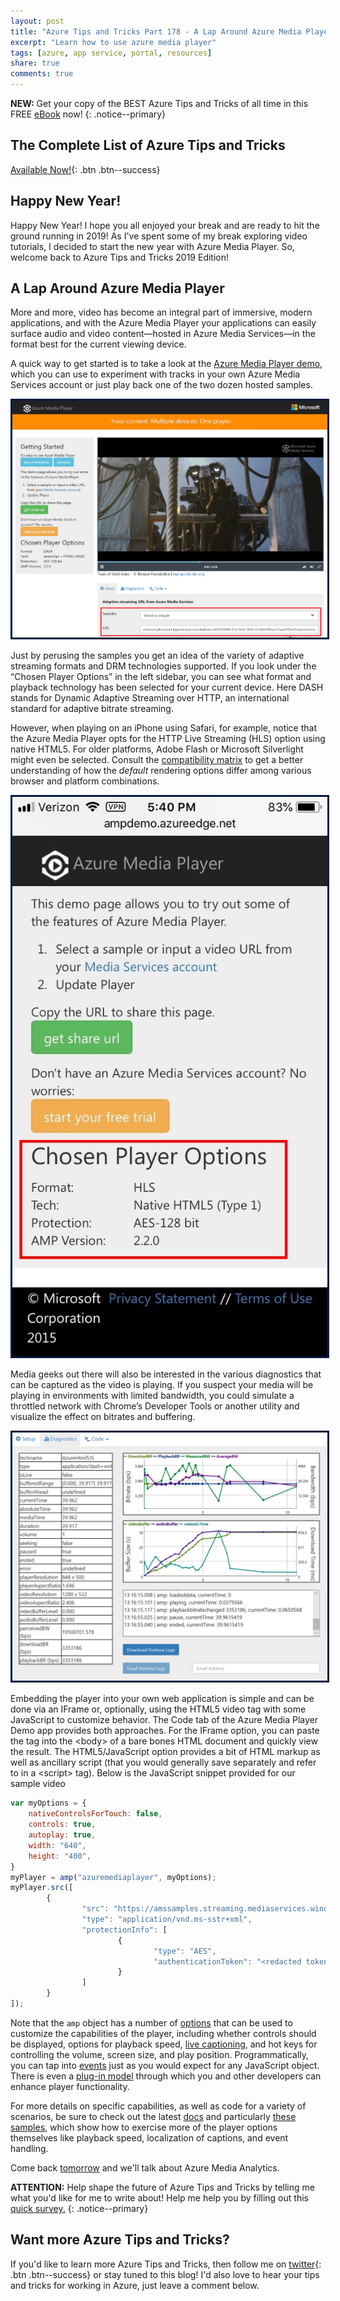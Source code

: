 ```yaml
---
layout: post
title: "Azure Tips and Tricks Part 178 - A Lap Around Azure Media Player"
excerpt: "Learn how to use azure media player"
tags: [azure, app service, portal, resources]
share: true
comments: true
---
```

 
**NEW:** Get your copy of the BEST Azure Tips and Tricks of all time in this FREE [eBook](http://ebook.azuredev.tips) now!
{: .notice--primary}
 
## The Complete List of Azure Tips and Tricks
 
[Available Now!](https://michaelcrump.net/azure-tips-and-tricks-complete-list/){: .btn .btn--success}


## Happy New Year!
 
Happy New Year! I hope you all enjoyed your break and are ready to hit the ground running in 2019! As I've spent some of my break exploring video tutorials, I decided to start the new year with Azure Media Player. So, welcome back to Azure Tips and Tricks 2019 Edition!

## A Lap Around Azure Media Player

More and more, video has become an integral part of immersive, modern applications, and with the Azure Media Player your applications can easily surface audio and video content—hosted in Azure Media Services—in the format best for the current viewing device. 

A quick way to get started is to take a look at the [Azure Media Player demo](https://ampdemo.azureedge.net/azuremediaplayer.html), which you can use to experiment with tracks in your own Azure Media Services account or just play back one of the two dozen hosted samples.

<img style="border:3px solid #021a40" src="/files/amp.png">

Just by perusing the samples you get an idea of the variety of adaptive streaming formats and DRM technologies supported. If you look under the “Chosen Player Options” in the left sidebar, you can see what format and playback technology has been selected for your current device. Here DASH stands for Dynamic Adaptive Streaming over HTTP, an international standard for adaptive bitrate streaming.  

However, when playing on an iPhone using Safari, for example, notice that the Azure Media Player opts for the HTTP Live Streaming (HLS) option using native HTML5. For older platforms, Adobe Flash or Microsoft Silverlight might even be selected. Consult the [compatibility matrix](http://amp.azure.net/libs/amp/latest/docs/index.html#compatibility-matrix) to get a better understanding of how the *default* rendering options differ among various browser and platform combinations.

<img style="border:3px solid #021a40" src="./files/amp-ios.jpg">

Media geeks out there will also be interested in the various diagnostics that can be captured as the video is playing. If you suspect your media will be playing in environments with limited bandwidth, you could simulate a throttled network with Chrome’s Developer Tools or another utility and visualize the effect on bitrates and buffering.

<img style="border:3px solid #021a40" src="/files/amp-diag.png">

Embedding the player into your own web application is simple and can be done via an IFrame or, optionally, using the HTML5 video tag with some JavaScript to customize behavior. The Code tab of the Azure Media Player Demo app provides both approaches.  For the IFrame option, you can paste the tag into the \<body\> of a bare bones HTML document and quickly view the result. The HTML5/JavaScript option provides a bit of HTML markup as well as ancillary script (that you would generally save separately and refer to in a \<script\> tag). Below is the JavaScript snippet provided for our sample video
```javascript
var myOptions = {
	nativeControlsForTouch: false,
	controls: true,
	autoplay: true,
	width: "640",
	height: "400",
}
myPlayer = amp("azuremediaplayer", myOptions);
myPlayer.src([
        {
                "src": "https://amssamples.streaming.mediaservices.windows.net/830584f8-f0c8-4e41-968b-6538b9380aa5/TearsOfSteelTeaser.ism/manifest",
                "type": "application/vnd.ms-sstr+xml",
                "protectionInfo": [
                        {
                                "type": "AES",
                                "authenticationToken": "<redacted token>"
                        }
                ]
        }
]);
```


Note that the `amp` object has a number of [options](https://amp.azure.net/libs/amp/latest/docs/index.html#options) that can be used to customize the capabilities of the player, including whether controls should be displayed, options for playback speed, [live captioning](https://amp.azure.net/libs/amp/latest/samples/dynamic_webvtt.html), and hot keys for controlling the volume, screen size, and play position. Programmatically, you can tap into [events](https://amp.azure.net/libs/amp/latest/docs/index.html#amp.eventname) just as you would expect for any JavaScript object. There is even a [plug-in model](http://amp.azure.net/libs/amp/latest/docs/PLUGINS.html) through which you and other developers can enhance player functionality.

For more details on specific capabilities, as well as code for a variety of scenarios, be sure to check out the latest [docs](http://amp.azure.net/libs/amp/latest/docs/index.html) and particularly [these samples](http://amp.azure.net/libs/amp/latest/docs/samples.html), which show how to exercise more of the player options themselves like playback speed, localization of captions, and event handling.

Come back [tomorrow](http://www.michaelcrump.net/azure-tips-and-tricks179) and we'll talk about Azure Media Analytics. 

**ATTENTION:** Help shape the future of Azure Tips and Tricks by telling me what you'd like for me to write about! Help me help you by filling out this [quick survey.](http://survey.azuredev.tips)
{: .notice--primary}
 
## Want more Azure Tips and Tricks?
If you'd like to learn more Azure Tips and Tricks, then follow me on [twitter](http://twitter.com/mbcrump){: .btn .btn--success} or stay tuned to this blog! I'd also love to hear your tips and tricks for working in Azure, just leave a comment below.
